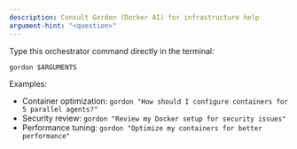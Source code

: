 ```yaml
---
description: Consult Gordon (Docker AI) for infrastructure help
argument-hint: "<question>"
---
```


Type this orchestrator command directly in the terminal:
```
gordon $ARGUMENTS
```

Examples:
- Container optimization: `gordon "How should I configure containers for 5 parallel agents?"`
- Security review: `gordon "Review my Docker setup for security issues"`
- Performance tuning: `gordon "Optimize my containers for better performance"`